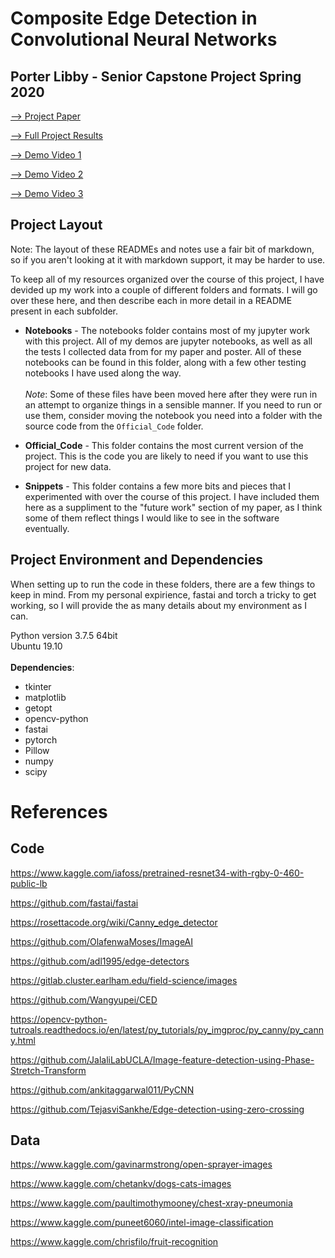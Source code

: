 # Composite Edge Detection in Convolutional Neural Networks
## Porter Libby - Senior Capstone Project Spring 2020

[ --> Project Paper](https://www.overleaf.com/8823925963hjqntbvwmptf)

[ --> Full Project Results](https://docs.google.com/spreadsheets/d/1qyqohqzhbub78SLpHlpfEOhTde7OzPnzNIxzhM9vVpo/edit?usp=sharing)

[ --> Demo Video 1](https://www.youtube.com/watch?v=76ho3pDK99I)

[ --> Demo Video 2](https://www.youtube.com/watch?v=VsJWdN05qO4)

[ --> Demo Video 3](https://www.youtube.com/watch?v=RB1hwyvctHE)


## Project Layout

Note: The layout of these READMEs and notes use a fair bit of markdown, so if you aren't looking at it with markdown support, it may be harder to use.

To keep all of my resources organized over the course of this project, I have devided up my work into a couple of different folders and formats. I will go over these here, and then describe each in more detail in a README present in each subfolder.

- **Notebooks** - The notebooks folder contains most of my jupyter work with this project. All of my demos are jupyter notebooks, as well as all the tests I collected data from for my paper and poster. All of these notebooks can be found in this folder, along with a few other testing notebooks I have used along the way. </br></br>*Note*: Some of these files have been moved here after they were run in an attempt to organize things in a sensible manner. If you need to run or use them, consider moving the notebook you need into a folder with the source code from the `Official_Code` folder. 

- **Official_Code** - This folder contains the most current version of the project. This is the code you are likely to need if you want to use this project for new data.

- **Snippets** - This folder contains a few more bits and pieces that I experimented with over the course of this project. I have included them here as a suppliment to the "future work" section of my paper, as I think some of them reflect things I would like to see in the software eventually.

## Project Environment and Dependencies
When setting up to run the code in these folders, there are a few things to keep in mind. From my personal expirience, fastai and torch a tricky to get working, so I will provide the as many details about my environment as I can.

Python version 3.7.5 64bit<br>
Ubuntu 19.10<br><br>
**Dependencies**:
- tkinter
- matplotlib
- getopt
- opencv-python
- fastai
- pytorch
- Pillow
- numpy
- scipy

# References
## Code
https://www.kaggle.com/iafoss/pretrained-resnet34-with-rgby-0-460-public-lb

https://github.com/fastai/fastai

https://rosettacode.org/wiki/Canny_edge_detector

https://github.com/OlafenwaMoses/ImageAI

https://github.com/adl1995/edge-detectors

https://gitlab.cluster.earlham.edu/field-science/images

https://github.com/Wangyupei/CED

https://opencv-python-tutroals.readthedocs.io/en/latest/py_tutorials/py_imgproc/py_canny/py_canny.html

https://github.com/JalaliLabUCLA/Image-feature-detection-using-Phase-Stretch-Transform

https://github.com/ankitaggarwal011/PyCNN

https://github.com/TejasviSankhe/Edge-detection-using-zero-crossing


## Data
https://www.kaggle.com/gavinarmstrong/open-sprayer-images

https://www.kaggle.com/chetankv/dogs-cats-images

https://www.kaggle.com/paultimothymooney/chest-xray-pneumonia

https://www.kaggle.com/puneet6060/intel-image-classification

https://www.kaggle.com/chrisfilo/fruit-recognition


